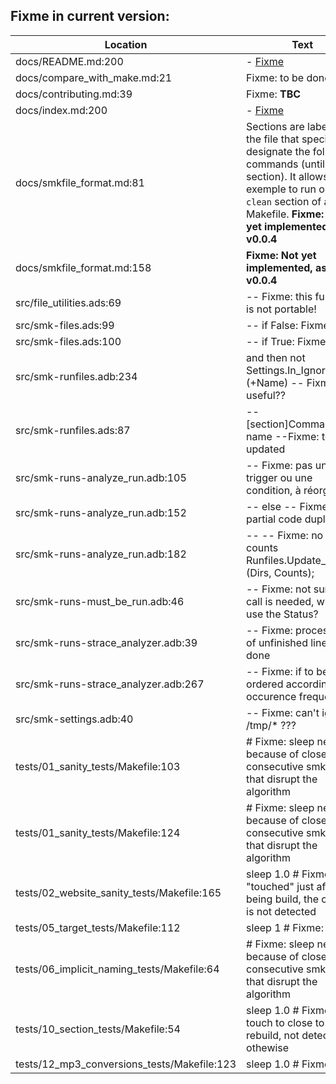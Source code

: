 Fixme in current version:
-------------------------

Location | Text
---------|-----
docs/README.md:200|  - [Fixme](fixme.md)
docs/compare_with_make.md:21|Fixme: to be done
docs/contributing.md:39|Fixme: **TBC**
docs/index.md:200|  - [Fixme](fixme.md)
docs/smkfile_format.md:81|Sections are labels in the file that specificaly designate the following commands (until next section). It allows for exemple to run only the `clean` section of a Makefile. **Fixme: Not yet implemented, as of v0.0.4**  
docs/smkfile_format.md:158|   **Fixme: Not yet implemented, as of v0.0.4**
src/file_utilities.ads:69|   -- Fixme: this function is not portable!
src/smk-files.ads:99|   -- if False: Fixme:
src/smk-files.ads:100|   -- if True: Fixme:
src/smk-runfiles.adb:234|              and then not Settings.In_Ignore_List (+Name) -- Fixme: useful??
src/smk-runfiles.ads:87|   -- [section]Command:file name --Fixme: to be updated
src/smk-runs-analyze_run.adb:105|               -- Fixme: pas un trigger ou une condition, à réorganiser
src/smk-runs-analyze_run.adb:152|--              else -- Fixme: partial code duplication
src/smk-runs-analyze_run.adb:182|--     -- Fixme: no dir in counts   Runfiles.Update_Counts (Dirs, Counts);
src/smk-runs-must_be_run.adb:46|      -- Fixme: not sure this call is needed, why not use the Status?
src/smk-runs-strace_analyzer.adb:39|   -- Fixme: processing of unfinished line not done
src/smk-runs-strace_analyzer.adb:267|      -- Fixme: if to be ordered according to occurence frequence
src/smk-settings.adb:40|                                              -- Fixme: can't ignore /tmp/* ???
tests/01_sanity_tests/Makefile:103|	# Fixme: sleep needed because of close consecutive smk run that disrupt the algorithm
tests/01_sanity_tests/Makefile:124|	# Fixme: sleep needed because of close consecutive smk run that disrupt the algorithm
tests/02_website_sanity_tests/Makefile:165|	sleep 1.0 # Fixme: if "touched" just after being build, the change is not detected
tests/05_target_tests/Makefile:112|	sleep 1 # Fixme:
tests/06_implicit_naming_tests/Makefile:64|	# Fixme: sleep needed because of close consecutive smk run that disrupt the algorithm
tests/10_section_tests/Makefile:54|	sleep 1.0 # Fixme: touch to close to rebuild, not detected othewise
tests/12_mp3_conversions_tests/Makefile:123|	sleep 1.0 # Fixme:

